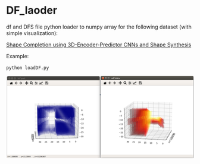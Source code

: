 # DF_laoder
df and DFS file python loader to numpy array for the following dataset (with simple visualization):

[Shape Completion using 3D-Encoder-Predictor CNNs and Shape Synthesis](http://graphics.stanford.edu/projects/cnncomplete/index.html)

Example:
```sh
python loadDF.py
```

![example](example.png)
